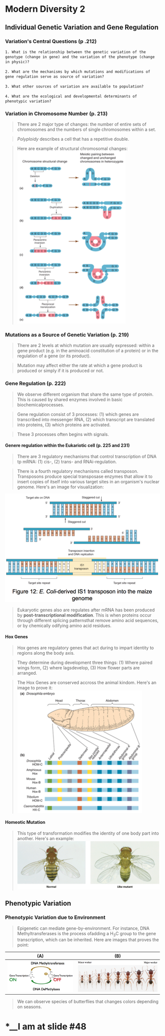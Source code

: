 # Modern Diversity 2


##  Individual Genetic Variation and Gene Regulation

### Variation's Central Questions (p .212)

    1. What is the relationship between the genetic variation of the genotype (change in gene) and the variation of the phenotype (change in physic)?
    
    2. What are the mechanisms by which mutations and modifications of gene regulation serve as source of variation?
    
    3. What other sources of variation are available to population?
    
    4. What are the ecological and developmental determinants of phenotypic variation?

### Variation in Chromosome Number (p. 213)

  > There are 2 major type of changes: the number of entire sets of chromosomes and the numbers of single chromosomes within a set.
  
  > _Polyploidy_ describes a cell that has a repetitive double.
  
  > Here are example of structural chromosomal changes:                                          
  ![alt text](lecture_data/chromo_change.png "Structural Chromosomal Changes") 
  
### Mutations as a Source of Genetic Variation (p. 219)

  > There are 2 levels at which mutation are usually expressed: within a gene product (e.g. in the aminoacid constitution of a protein) or in the regulation of a gene (or its product).
  
  > Mutation may affect either the rate at which a gene product is produced or simply if it is produced or not.
  
  
### Gene Regulation (p. 222)

  > We observe different organism that share the same type of protein. This is caused by shared enzymes involved in basic biochemicalprocesses.

  > Gene regulation consist of 3 processes: (1) which genes are transcribed into messenger RNA, (2) which transcript are translated into proteins, (3) which proteins are activated.
  
  > These 3 processes often begins with signals.
  
#### Genere regulation within the Eukariotic cell (p. 225 and 231)

  > There are 3 regulatory mechanisms that control transcription of DNA tp mRNA: (1) cis-, (2) trans- and RNAi-regulation.
  
  > There is a fourth regulatory mechanisms called transposon. Transposons produce special transposase enzymes that allow it to insert copies of itself into various target sites in an organism's nuclear genome. Here's an image for visualization:
  
  ![alt text](lecture_data/Transposons.png "Transposons") 

  > Eukaryotic genes also are regulates after mRNA has been produced by __post-transcriptional modification__. This is when proteins occur through different splicing patternsthat remove amino acid sequences, or by chemically odifying amino acid residues.

#### Hox Genes

  > Hox genes are regulatory genes that act during to impart identity to regions along the body axis.
  
  > They determine during development three things: (1) Where paired wings form, (2) where lagsdevelop, (3) How flower parts are arranged.
  
  > The Hox Genes are conserved accross the animal kindom. Here's an image to prove it: 
  ![alt text](lecture_data/hox_gene.png "Hox Genes")
  
#### Homeotic Mutation

  > This type of transformation modifies the identity of one body part into another. Here's an example:
  ![alt text](lecture_data/bee_wtf.png "Homeotic Mutation")
  

## Phenotypic Variation

### Phenotypic Variation due to Environment

  > Epigenetic can mediate gene-by-environment. For instance, DNA Methyltransferases is the process ofadding a H<sub>3</sub>C group to the gene transcription, which can be inherited. Here are images that proves the point:
  
| (A) | (B) |
|-----|-----|
| ![alt text](lecture_data/Methultransferases_1.png "Methyltransferases") | ![alt text](lecture_data/Methultransferases_2.png "Ants worker size varies") |

  > We can observe species of butterflies that changes colors depending on seasons.




# *__I am at slide #48
















